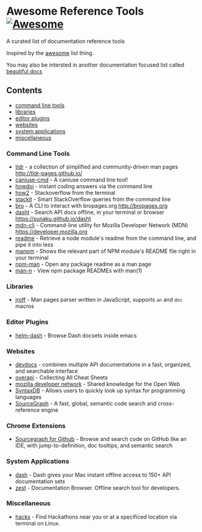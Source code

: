 # Awesome Reference Tools [![Awesome](https://cdn.rawgit.com/sindresorhus/awesome/d7305f38d29fed78fa85652e3a63e154dd8e8829/media/badge.svg)](https://github.com/sindresorhus/awesome)

A curated list of documentation reference tools

Inspired by the [awesome](https://github.com/sindresorhus/awesome) list thing.

You may also be intersted in another documentation focused list called [beautiful docs](https://github.com/PharkMillups/beautiful-docs)

## Contents
- [command line tools](#command-line-tools)
- [libraries](#libraries)
- [editor plugins](#editor-plugins)
- [websites](#websites)
- [system applications](#system-applications)
- [miscellaneous](#miscellaneous)

### Command Line Tools
- [tldr](https://github.com/tldr-pages/tldr) - a collection of simplified and community-driven man pages http://tldr-pages.github.io/
- [caniuse-cmd](https://github.com/sgentle/caniuse-cmd) - A caniuse command line tool!
- [howdoi](http://www.github.com/gleitz/howdoi) - instant coding answers via the command line
- [how2](https://github.com/santinic/how2) - Stackoverflow from the terminal
- [stackit](http://www.github.com/lukasschwab/stackit) - Smart StackOverflow queries from the command line
- [bro](http://www.github.com/hubsmoke/bro) - A CLI to interact with bropages.org http://bropages.org
- [dasht](https://github.com/sunaku/dasht) - Search API docs offline, in your terminal or browser https://sunaku.github.io/dasht
- [mdn-cli](http://www.github.com/ytang/mdn-cli) - Command-line utility for Mozilla Developer Network (MDN) https://developer.mozilla.org
- [readme](http://www.github.com/dominictarr/readme) - Retrieve a node module's readme from the command line, and pipe it into less
- [manpm](https://github.com/bahmutov/manpm) - Shows the relevant part of NPM module's README file right in your terminal
- [npm-man](https://github.com/eush77/npm-man) - Open any package readme as a man page
- [man-n](https://github.com/man-n/man-n) - View npm package READMEs with man(1)

### Libraries
- [jroff](https://github.com/roperzh/jroff) - Man pages parser written in JavaScript, supports `an` and `doc` macros

### Editor Plugins
- [helm-dash](https://github.com/areina/helm-dash) - Browse Dash docsets inside emacs

### Websites
- [devdocs](https://devdocs.io/) - combines multiple API documentations in a fast, organized, and searchable interface
- [overapi](http://overapi.com/) - Collecting All Cheat Sheets
- [mozilla developer network](https://developer.mozilla.org) - Shared knowledge for the Open Web
- [SyntaxDB](https://syntaxdb.com/) - Allows users to quickly look up syntax for programming languages
- [SourceGraph](https://sourcegraph.com/) - A fast, global, semantic code search and cross-reference engine

### Chrome Extensions
- [Sourcegraph for Github](https://chrome.google.com/webstore/detail/sourcegraph-for-github/dgjhfomjieaadpoljlnidmbgkdffpack?hl=en) - Browse and search code on GitHub like an IDE, with jump-to-definition, doc tooltips, and semantic search

### System Applications
- [dash](https://kapeli.com/dash) - Dash gives your Mac instant offline access to 150+ API documentation sets
- [zest](http://zestdocs.org/) - Documentation Browser. Offline search tool for developers.

### Miscellaneous
- [hacks](https://github.com/waseem18/Hacks) - Find Hackathons near you or at a specificed location via terminal on Linux.

